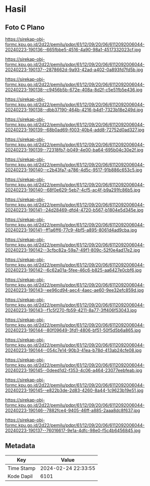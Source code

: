 # Hasil

## Foto C Plano

https://sirekap-obj-formc.kpu.go.id/2d22/pemilu/pdpr/61/12/09/20/06/6112092006044-20240223-190136--665fbbe5-4516-4a90-98a1-4517332023cf.jpg

https://sirekap-obj-formc.kpu.go.id/2d22/pemilu/pdpr/61/12/09/20/06/6112092006044-20240223-190137--2878662d-9a93-42ad-a402-0a893fd7fd5b.jpg

https://sirekap-obj-formc.kpu.go.id/2d22/pemilu/pdpr/61/12/09/20/06/6112092006044-20240223-190138--c9456b5b-672e-408a-8d2f-c5e51fb5e436.jpg

https://sirekap-obj-formc.kpu.go.id/2d22/pemilu/pdpr/61/12/09/20/06/6112092006044-20240223-190138--dbb37190-464b-4216-b4d1-7323b18e249d.jpg

https://sirekap-obj-formc.kpu.go.id/2d22/pemilu/pdpr/61/12/09/20/06/6112092006044-20240223-190139--68b0ad69-f003-40b4-add8-72752d0ad327.jpg

https://sirekap-obj-formc.kpu.go.id/2d22/pemilu/pdpr/61/12/09/20/06/6112092006044-20240223-190139--72318fb7-b049-4e00-ba64-695b04c30e2f.jpg

https://sirekap-obj-formc.kpu.go.id/2d22/pemilu/pdpr/61/12/09/20/06/6112092006044-20240223-190140--c2b43fa7-a786-4d5c-9517-91b886c653c5.jpg

https://sirekap-obj-formc.kpu.go.id/2d22/pemilu/pdpr/61/12/09/20/06/6112092006044-20240223-190140--68f0e629-5eb7-4cf5-ac4f-b9a291fc86b5.jpg

https://sirekap-obj-formc.kpu.go.id/2d22/pemilu/pdpr/61/12/09/20/06/6112092006044-20240223-190141--24d28469-dfd4-4720-b567-b1804e5d345e.jpg

https://sirekap-obj-formc.kpu.go.id/2d22/pemilu/pdpr/61/12/09/20/06/6112092006044-20240223-190141--ff1a6ff6-77c9-4bf5-a895-8061d4ad9cba.jpg

https://sirekap-obj-formc.kpu.go.id/2d22/pemilu/pdpr/61/12/09/20/06/6112092006044-20240223-190142--3cfbc82a-59a7-49f1-809c-52f0e4ad17e2.jpg

https://sirekap-obj-formc.kpu.go.id/2d22/pemilu/pdpr/61/12/09/20/06/6112092006044-20240223-190142--6c62a01a-5fee-46c6-b825-aa6427e0cbf6.jpg

https://sirekap-obj-formc.kpu.go.id/2d22/pemilu/pdpr/61/12/09/20/06/6112092006044-20240223-190143--ee96cd94-aec4-4aec-ae60-9ee32efc859d.jpg

https://sirekap-obj-formc.kpu.go.id/2d22/pemilu/pdpr/61/12/09/20/06/6112092006044-20240223-190143--f1c5f270-fb59-4211-8a77-3ff406f53043.jpg

https://sirekap-obj-formc.kpu.go.id/2d22/pemilu/pdpr/61/12/09/20/06/6112092006044-20240223-190144--80f09649-3fd1-4806-bf51-50f5d5b6a865.jpg

https://sirekap-obj-formc.kpu.go.id/2d22/pemilu/pdpr/61/12/09/20/06/6112092006044-20240223-190144--054c7e14-90b3-41ea-b78d-413ab24cfe08.jpg

https://sirekap-obj-formc.kpu.go.id/2d22/pemilu/pdpr/61/12/09/20/06/6112092006044-20240223-190145--0deed1d2-f353-4c06-a464-23077eebfeab.jpg

https://sirekap-obj-formc.kpu.go.id/2d22/pemilu/pdpr/61/12/09/20/06/6112092006044-20240223-190145--e822b3de-2d83-4260-8a44-1c9623b19e51.jpg

https://sirekap-obj-formc.kpu.go.id/2d22/pemilu/pdpr/61/12/09/20/06/6112092006044-20240223-190146--7882fce4-9405-46ff-a885-2aaa8dc8f637.jpg

https://sirekap-obj-formc.kpu.go.id/2d22/pemilu/pdpr/61/12/09/20/06/6112092006044-20240223-190137--76016617-9e1a-4dfc-98e0-f5c4b6456845.jpg


## Metadata

| Key        | Value               |
| ---------- | ------------------- |
| Time Stamp | 2024-02-24 22:33:55 |
| Kode Dapil | 6101                |



